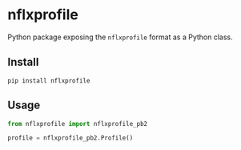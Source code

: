 # nflxprofile

Python package exposing the `nflxprofile` format as a Python class.

## Install

```
pip install nflxprofile
```

## Usage

```python
from nflxprofile import nflxprofile_pb2

profile = nflxprofile_pb2.Profile()
```
